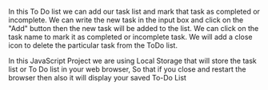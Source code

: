 In this To Do list we can add our task list and mark that task as completed or incomplete. We can write the new task in the input box and click on the "Add" button then the new task will be added to the list. We can click on the task name to mark it as completed or incomplete task. We will add a close icon to delete the particular task from the ToDo list.

In this JavaScript Project we are using Local Storage that will store the task list or To Do list in your web browser, So that if you close and restart the browser then also it will display your saved To-Do List

